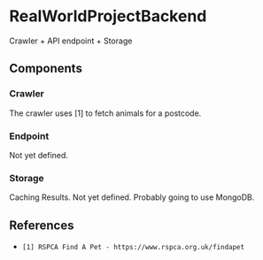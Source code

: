 # RealWorldProjectBackend
Crawler + API endpoint + Storage

## Components

### Crawler

The crawler uses [1] to fetch animals for a postcode.

### Endpoint

Not yet defined.

### Storage

Caching Results. Not yet defined. Probably going to use MongoDB.

## References

* `[1] RSPCA Find A Pet - https://www.rspca.org.uk/findapet`
